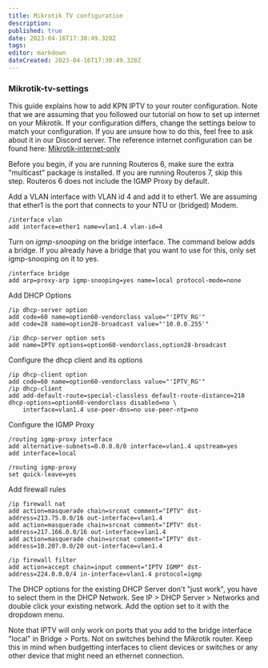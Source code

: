 ```yaml
---
title: Mikrotik TV configuration
description: 
published: true
date: 2023-04-16T17:30:49.328Z
tags: 
editor: markdown
dateCreated: 2023-04-16T17:30:49.328Z
---
```


### Mikrotik-tv-settings

This guide explains how to add KPN IPTV to your router configuration. Note that we are assuming that you followed our tutorial on how to set up internet on your Mikrotik. If your configuration differs, change the settings below to match your configuration. If you are unsure how to do this, feel free to ask about it in our Discord server. The reference internet configuration can be found here: [Mikrotik-internet-only](Mikrotik-Internet-only.md)

Before you begin, if you are running Routeros 6, make sure the extra "multicast" package is installed. If you are running Routeros 7, skip this step. Routeros 6 does not include the IGMP Proxy by default.

Add a VLAN interface with VLAN id 4 and add it to ether1. We are assuming that ether1 is the port that connects to your NTU or (bridged) Modem. 
```
/interface vlan
add interface=ether1 name=vlan1.4 vlan-id=4
```

Turn on *igmp-snooping* on the bridge interface. The command below adds a bridge. If you already have a bridge that you want to use for this, only set igmp-snooping on it to yes.
```
/interface bridge
add arp=proxy-arp igmp-snooping=yes name=local protocol-mode=none
```

Add DHCP Options
```
/ip dhcp-server option
add code=60 name=option60-vendorclass value="'IPTV_RG'"
add code=28 name=option28-broadcast value="'10.0.0.255'"

/ip dhcp-server option sets
add name=IPTV options=option60-vendorclass,option28-broadcast
```

Configure the dhcp client and its options
```
/ip dhcp-client option
add code=60 name=option60-vendorclass value="'IPTV_RG'"
/ip dhcp-client
add add-default-route=special-classless default-route-distance=210 dhcp-options=option60-vendorclass disabled=no \
    interface=vlan1.4 use-peer-dns=no use-peer-ntp=no
```

Configure the IGMP Proxy
```
/routing igmp-proxy interface
add alternative-subnets=0.0.0.0/0 interface=vlan1.4 upstream=yes
add interface=local

/routing igmp-proxy
set quick-leave=yes
```

Add firewall rules
```
/ip firewall nat
add action=masquerade chain=srcnat comment="IPTV" dst-address=213.75.0.0/16 out-interface=vlan1.4
add action=masquerade chain=srcnat comment="IPTV" dst-address=217.166.0.0/16 out-interface=vlan1.4
add action=masquerade chain=srcnat comment="IPTV" dst-address=10.207.0.0/20 out-interface=vlan1.4

/ip firewall filter
add action=accept chain=input comment="IPTV IGMP" dst-address=224.0.0.0/4 in-interface=vlan1.4 protocol=igmp
```

The DHCP options for the existing DHCP Server don't "just work", you have to select them in the DHCP Network. See IP > DHCP Server > Networks and double click your existing network. Add the option set to it with the dropdown menu.

Note that IPTV will only work on ports that you add to the bridge interface "local" in Bridge > Ports. Not on switches behind the Mikrotik router. Keep this in mind when budgetting interfaces to client devices or switches or any other device that might need an ethernet connection. 